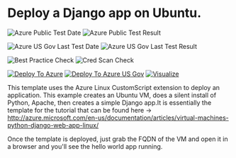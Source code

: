 # Deploy a Django app on Ubuntu.

![Azure Public Test Date](https://azurequickstartsservice.blob.core.windows.net/badges/django-app/PublicLastTestDate.svg)
![Azure Public Test Result](https://azurequickstartsservice.blob.core.windows.net/badges/django-app/PublicDeployment.svg)

![Azure US Gov Last Test Date](https://azurequickstartsservice.blob.core.windows.net/badges/django-app/FairfaxLastTestDate.svg)
![Azure US Gov Last Test Result](https://azurequickstartsservice.blob.core.windows.net/badges/django-app/FairfaxDeployment.svg)

![Best Practice Check](https://azurequickstartsservice.blob.core.windows.net/badges/django-app/BestPracticeResult.svg)
![Cred Scan Check](https://azurequickstartsservice.blob.core.windows.net/badges/django-app/CredScanResult.svg)

[![Deploy To Azure](https://raw.githubusercontent.com/fathym-it/azure-quickstart-templates/master/1-CONTRIBUTION-GUIDE/images/deploytoazure.svg?sanitize=true)](https://portal.azure.com/#create/Microsoft.Template/uri/https%3A%2F%2Fraw.githubusercontent.com%2Ffathym-it%2Fazure-quickstart-templates%2Fmaster%2Fdjango-app%2Fazuredeploy.json)
[![Deploy To Azure US Gov](https://raw.githubusercontent.com/fathym-it/azure-quickstart-templates/master/1-CONTRIBUTION-GUIDE/images/deploytoazuregov.svg?sanitize=true)](https://portal.azure.us/#create/Microsoft.Template/uri/https%3A%2F%2Fraw.githubusercontent.com%2Ffathym-it%2Fazure-quickstart-templates%2Fmaster%2Fdjango-app%2Fazuredeploy.json)
[![Visualize](https://raw.githubusercontent.com/fathym-it/azure-quickstart-templates/master/1-CONTRIBUTION-GUIDE/images/visualizebutton.svg?sanitize=true)](http://armviz.io/#/?load=https%3A%2F%2Fraw.githubusercontent.com%2Ffathym-it%2Fazure-quickstart-templates%2Fmaster%2Fdjango-app%2Fazuredeploy.json)

This template uses the Azure Linux CustomScript extension to deploy an application. This example creates an Ubuntu VM, does a silent install of Python, Apache, then creates a simple Django app.It is essentially the template for the tutorial that can be found here -> http://azure.microsoft.com/en-us/documentation/articles/virtual-machines-python-django-web-app-linux/

Once the template is deployed, just grab the FQDN of the VM and open it in a browser and you'll see the hello world app running.


